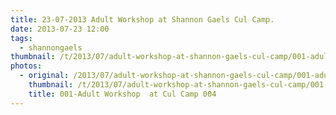```yaml
---
title: 23-07-2013 Adult Workshop at Shannon Gaels Cul Camp.
date: 2013-07-23 12:00
tags:
  - shannongaels
thumbnail: /t/2013/07/adult-workshop-at-shannon-gaels-cul-camp/001-adult-workshop-at-cul-camp-004.jpg
photos:
  - original: /2013/07/adult-workshop-at-shannon-gaels-cul-camp/001-adult-workshop-at-cul-camp-004.jpg
    thumbnail: /t/2013/07/adult-workshop-at-shannon-gaels-cul-camp/001-adult-workshop-at-cul-camp-004.jpg
    title: 001-Adult Workshop  at Cul Camp 004
---
```

